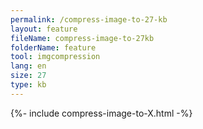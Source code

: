 ```yaml
---
permalink: /compress-image-to-27-kb
layout: feature
fileName: compress-image-to-27kb
folderName: feature
tool: imgcompression
lang: en
size: 27
type: kb
---
```


{%- include compress-image-to-X.html -%}
